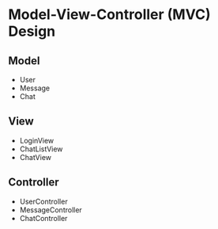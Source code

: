 # Model-View-Controller (MVC) Design

## Model
- User
- Message
- Chat

## View
- LoginView
- ChatListView
- ChatView

## Controller
- UserController
- MessageController
- ChatController